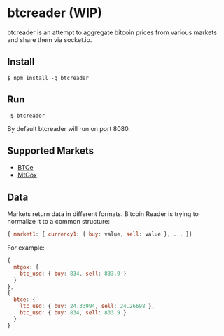 # btcreader (WIP)

btcreader is an attempt to aggregate bitcoin prices from various markets and share them via socket.io.

## Install

    $ npm install -g btcreader
    
## Run

     $ btcreader

By default btcreader will run on port 8080.

## Supported Markets

* [BTCe](https://btc-e.com)
* [MtGox](http://mtgox.com‎)


## Data 

Markets return data in different formats. Bitcoin Reader is trying to normalize it to a common structure:

````js
{ market1: { currency1: { buy: value, sell: value }, ... }}
````

For example:

````js
{
  mtgox: {
    btc_usd: { buy: 834, sell: 833.9 }
  }
},
{ 
  btce: {
    ltc_usd: { buy: 24.33994, sell: 24.26698 },
    btc_usd: { buy: 834, sell: 833.9 }
  }
}
````

